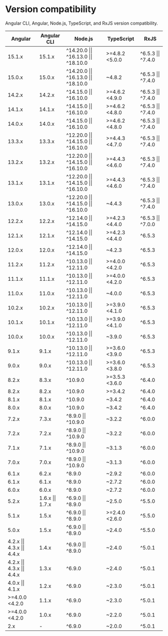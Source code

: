 # Version compatibility
Angular CLI, Angular, Node.js, TypeScript, and RxJS version compatibility.

| Angular                     | Angular CLI      | Node.js                              | TypeScript     | RxJS               |
| --------------------------- | ---------------- | ------------------------------------ | -------------- | ------------------ |
| 15.1.x                      | 15.1.x           | ^14.20.0 \|\| ^16.13.0 \|\| ^18.10.0 | >=4.8.2 <5.0.0 | ^6.5.3 \|\| ^7.4.0 |
| 15.0.x                      | 15.0.x           | ^14.20.0 \|\| ^16.13.0 \|\| ^18.10.0 | ~4.8.2         | ^6.5.3 \|\| ^7.4.0 |
| 14.2.x                      | 14.2.x           | ^14.15.0 \|\| ^16.10.0               | >=4.6.2 <4.9.0 | ^6.5.3 \|\| ^7.4.0 |
| 14.1.x                      | 14.1.x           | ^14.15.0 \|\| ^16.10.0               | >=4.6.2 <4.8.0 | ^6.5.3 \|\| ^7.4.0 |
| 14.0.x                      | 14.0.x           | ^14.15.0 \|\| ^16.10.0               | >=4.6.2 <4.8.0 | ^6.5.3 \|\| ^7.4.0 |
| 13.3.x                      | 13.3.x           | ^12.20.0 \|\| ^14.15.0 \|\| ^16.10.0 | >=4.4.3 <4.7.0 | ^6.5.3 \|\| ^7.4.0 |
| 13.2.x                      | 13.2.x           | ^12.20.0 \|\| ^14.15.0 \|\| ^16.10.0 | >=4.4.3 <4.6.0 | ^6.5.3 \|\| ^7.4.0 |
| 13.1.x                      | 13.1.x           | ^12.20.0 \|\| ^14.15.0 \|\| ^16.10.0 | >=4.4.3 <4.6.0 | ^6.5.3 \|\| ^7.4.0 |
| 13.0.x                      | 13.0.x           | ^12.20.0 \|\| ^14.15.0 \|\| ^16.10.0 | ~4.4.3         | ^6.5.3 \|\| ^7.4.0 |
| 12.2.x                      | 12.2.x           | ^12.14.0 \|\| ^14.15.0               | >=4.2.3 <4.4.0 | ^6.5.3 \|\| ^7.0.0 |
| 12.1.x                      | 12.1.x           | ^12.14.0 \|\| ^14.15.0               | >=4.2.3 <4.4.0 | ^6.5.3             |
| 12.0.x                      | 12.0.x           | ^12.14.0 \|\| ^14.15.0               | ~4.2.3         | ^6.5.3             |
| 11.2.x                      | 11.2.x           | ^10.13.0 \|\| ^12.11.0               | >=4.0.0 <4.2.0 | ^6.5.3             |
| 11.1.x                      | 11.1.x           | ^10.13.0 \|\| ^12.11.0               | >=4.0.0 <4.2.0 | ^6.5.3             |
| 11.0.x                      | 11.0.x           | ^10.13.0 \|\| ^12.11.0               | ~4.0.0         | ^6.5.3             |
| 10.2.x                      | 10.2.x           | ^10.13.0 \|\| ^12.11.0               | >=3.9.0 <4.1.0 | ^6.5.3             |
| 10.1.x                      | 10.1.x           | ^10.13.0 \|\| ^12.11.0               | >=3.9.0 <4.1.0 | ^6.5.3             |
| 10.0.x                      | 10.0.x           | ^10.13.0 \|\| ^12.11.0               | ~3.9.0         | ^6.5.3             |
| 9.1.x                       | 9.1.x            | ^10.13.0 \|\| ^12.11.0               | >=3.6.0 <3.9.0 | ^6.5.3             |
| 9.0.x                       | 9.0.x            | ^10.13.0 \|\| ^12.11.0               | >=3.6.0 <3.8.0 | ^6.5.3             |
| 8.2.x                       | 8.3.x            | ^10.9.0                              | >=3.5.3 <3.6.0 | ^6.4.0             |
| 8.2.x                       | 8.2.x            | ^10.9.0                              | >=3.4.2        | ^6.4.0             |
| 8.1.x                       | 8.1.x            | ^10.9.0                              | ~3.4.2         | ^6.4.0             |
| 8.0.x                       | 8.0.x            | ^10.9.0                              | ~3.4.2         | ^6.4.0             |
| 7.2.x                       | 7.3.x            | ^8.9.0 \|\| ^10.9.0                  | ~3.2.2         | ^6.0.0             |
| 7.2.x                       | 7.2.x            | ^8.9.0 \|\| ^10.9.0                  | ~3.2.2         | ^6.0.0             |
| 7.1.x                       | 7.1.x            | ^8.9.0 \|\| ^10.9.0                  | ~3.1.3         | ^6.0.0             |
| 7.0.x                       | 7.0.x            | ^8.9.0 \|\| ^10.9.0                  | ~3.1.3         | ^6.0.0             |
| 6.1.x                       | 6.2.x            | ^8.9.0                               | ~2.9.2         | ^6.0.0             |
| 6.1.x                       | 6.1.x            | ^8.9.0                               | ~2.7.2         | ^6.0.0             |
| 6.0.x                       | 6.0.x            | ^8.9.0                               | ~2.7.2         | ^6.0.0             |
| 5.2.x                       | 1.6.x \|\| 1.7.x | ^6.9.0 \|\| ^8.9.0                   | ~2.5.0         | ^5.5.0             |
| 5.1.x                       | 1.5.x            | ^6.9.0 \|\| ^8.9.0                   | >=2.4.0 <2.6.0 | ^5.5.0             |
| 5.0.x                       | 1.5.x            | ^6.9.0 \|\| ^8.9.0                   | ~2.4.0         | ^5.5.0             |
| 4.2.x \|\| 4.3.x \|\| 4.4.x | 1.4.x            | ^6.9.0 \|\| ^8.9.0                   | ~2.4.0         | ^5.0.1             |
| 4.2.x \|\| 4.3.x \|\| 4.4.x | 1.3.x            | ^6.9.0                               | ~2.4.0         | ^5.0.1             |
| 4.0.x \|\| 4.1.x            | 1.2.x            | ^6.9.0                               | ~2.3.0         | ^5.0.1             |
| >=4.0.0 <4.2.0              | 1.1.x            | ^6.9.0                               | ~2.3.0         | ^5.0.1             |
| >=4.0.0 <4.2.0              | 1.0.x            | ^6.9.0                               | ~2.2.0         | ^5.0.1             |
| 2.x                         | -                | ^6.9.0                               | ~2.0.0         | ^5.0.1             |
